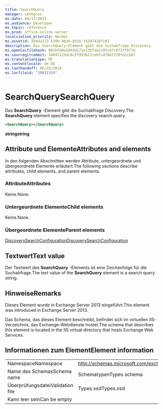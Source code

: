 ```yaml
---
title: SearchQuery
manager: sethgros
ms.date: 09/17/2015
ms.audience: Developer
ms.topic: reference
ms.prod: office-online-server
localization_priority: Normal
ms.assetid: 204da113-539b-403d-8316-f43d7428fc61
description: Das SearchQuery-Element gibt die Suchabfrage Discovery.
ms.openlocfilehash: 082bfb0a1093d171e135fde2c05c67c072ffbf16
ms.sourcegitcommit: 34041125dc8c5f993b21cebfc4f8b72f0fd2cb6f
ms.translationtype: MT
ms.contentlocale: de-DE
ms.lasthandoff: 06/25/2018
ms.locfileid: "19831319"
---
```

# <a name="searchquery"></a><span data-ttu-id="5db40-103">SearchQuery</span><span class="sxs-lookup"><span data-stu-id="5db40-103">SearchQuery</span></span>

<span data-ttu-id="5db40-104">Das **SearchQuery** -Element gibt die Suchabfrage Discovery.</span><span class="sxs-lookup"><span data-stu-id="5db40-104">The **SearchQuery** element specifies the discovery search query.</span></span> 
  
```XML
<SearchQuery></SearchQuery>
```

 <span data-ttu-id="5db40-105">**string**</span><span class="sxs-lookup"><span data-stu-id="5db40-105">**string**</span></span>
## <a name="attributes-and-elements"></a><span data-ttu-id="5db40-106">Attribute und Elemente</span><span class="sxs-lookup"><span data-stu-id="5db40-106">Attributes and elements</span></span>

<span data-ttu-id="5db40-107">In den folgenden Abschnitten werden Attribute, untergeordnete und übergeordnete Elemente erläutert.</span><span class="sxs-lookup"><span data-stu-id="5db40-107">The following sections describe attributes, child elements, and parent elements.</span></span>
  
### <a name="attributes"></a><span data-ttu-id="5db40-108">Attribute</span><span class="sxs-lookup"><span data-stu-id="5db40-108">Attributes</span></span>

<span data-ttu-id="5db40-109">Keine.</span><span class="sxs-lookup"><span data-stu-id="5db40-109">None.</span></span>
  
### <a name="child-elements"></a><span data-ttu-id="5db40-110">Untergeordnete Elemente</span><span class="sxs-lookup"><span data-stu-id="5db40-110">Child elements</span></span>

<span data-ttu-id="5db40-111">Keine.</span><span class="sxs-lookup"><span data-stu-id="5db40-111">None.</span></span>
  
### <a name="parent-elements"></a><span data-ttu-id="5db40-112">Übergeordnete Elemente</span><span class="sxs-lookup"><span data-stu-id="5db40-112">Parent elements</span></span>

[<span data-ttu-id="5db40-113">DiscoverySearchConfiguration</span><span class="sxs-lookup"><span data-stu-id="5db40-113">DiscoverySearchConfiguration</span></span>](discoverysearchconfiguration.md)
  
## <a name="text-value"></a><span data-ttu-id="5db40-114">Textwert</span><span class="sxs-lookup"><span data-stu-id="5db40-114">Text value</span></span>

<span data-ttu-id="5db40-115">Der Textwert des **SearchQuery** -Elements ist eine Zeichenfolge für die Suchabfrage.</span><span class="sxs-lookup"><span data-stu-id="5db40-115">The text value of the **SearchQuery** element is a search query string.</span></span> 
  
## <a name="remarks"></a><span data-ttu-id="5db40-116">Hinweise</span><span class="sxs-lookup"><span data-stu-id="5db40-116">Remarks</span></span>

<span data-ttu-id="5db40-117">Dieses Element wurde in Exchange Server 2013 eingeführt.</span><span class="sxs-lookup"><span data-stu-id="5db40-117">This element was introduced in Exchange Server 2013.</span></span>
  
<span data-ttu-id="5db40-118">Das Schema, das dieses Element beschreibt, befindet sich im virtuellen IIS-Verzeichnis, das Exchange-Webdienste hostet.</span><span class="sxs-lookup"><span data-stu-id="5db40-118">The schema that describes this element is located in the IIS virtual directory that hosts Exchange Web Services.</span></span>
  
## <a name="element-information"></a><span data-ttu-id="5db40-119">Informationen zum Element</span><span class="sxs-lookup"><span data-stu-id="5db40-119">Element information</span></span>

|||
|:-----|:-----|
|<span data-ttu-id="5db40-120">Namespace</span><span class="sxs-lookup"><span data-stu-id="5db40-120">Namespace</span></span>  <br/> |http://schemas.microsoft.com/exchange/services/2006/types  <br/> |
|<span data-ttu-id="5db40-121">Name des Schemas</span><span class="sxs-lookup"><span data-stu-id="5db40-121">Schema name</span></span>  <br/> |<span data-ttu-id="5db40-122">Schematypen</span><span class="sxs-lookup"><span data-stu-id="5db40-122">Types schema</span></span>  <br/> |
|<span data-ttu-id="5db40-123">Überprüfungsdatei</span><span class="sxs-lookup"><span data-stu-id="5db40-123">Validation file</span></span>  <br/> |<span data-ttu-id="5db40-124">Types.xsd</span><span class="sxs-lookup"><span data-stu-id="5db40-124">Types.xsd</span></span>  <br/> |
|<span data-ttu-id="5db40-125">Kann leer sein</span><span class="sxs-lookup"><span data-stu-id="5db40-125">Can be empty</span></span>  <br/> ||
   

